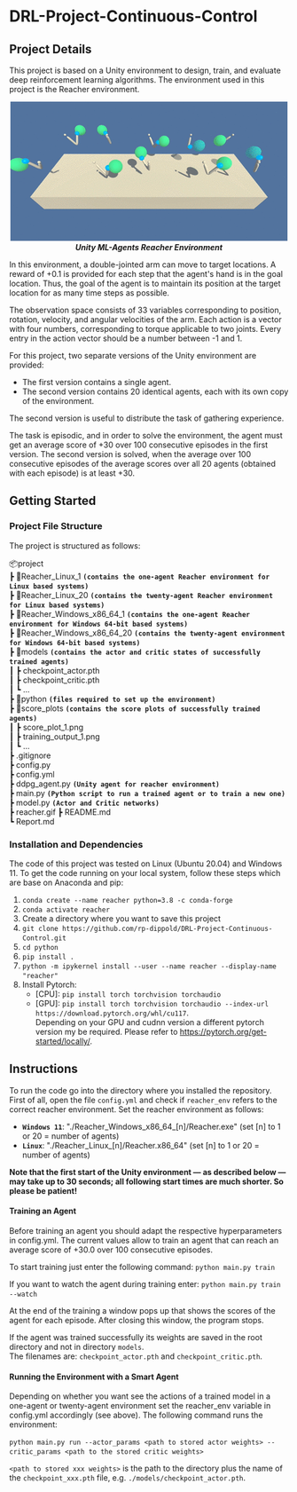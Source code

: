 # DRL-Project-Continuous-Control

## Project Details
This project is based on a Unity environment to design, train, and evaluate deep reinforcement learning algorithms.
The environment used in this project is the Reacher environment.

<p align="center">
 <img src="reacher.gif"/>
    <br>
    <em><b>Unity ML-Agents Reacher Environment</b></em>
</p>

In this environment, a double-jointed arm can move to target locations. A reward of +0.1 is provided for each step that the agent's hand is in the goal location. Thus, the goal of the agent is to maintain its position at the target location for as many time steps as possible.

The observation space consists of 33 variables corresponding to position, rotation, velocity, and angular velocities of the arm. Each action is a vector with four numbers, corresponding to torque applicable to two joints. Every entry in the action vector should be a number between -1 and 1.

For this project, two separate versions of the Unity environment are provided:

* The first version contains a single agent.
* The second version contains 20 identical agents, each with its own copy of the environment.

The second version is useful to distribute the task of gathering experience.

The task is episodic, and in order to solve the environment, the agent must get an average score of +30 over 100 consecutive episodes in the first version. The second version is solved, when the average over 100 consecutive episodes of the average scores over all 20 agents (obtained with each episode) is at least +30.

## Getting Started

### Project File Structure
The project is structured as follows:

📦project<br>
 ┣ 📂Reacher_Linux_1  **`(contains the one-agent Reacher environment for Linux based systems)`** <br>
 ┣ 📂Reacher_Linux_20  **`(contains the twenty-agent Reacher environment for Linux based systems)`** <br>
 ┣ 📂Reacher_Windows_x86_64_1  **`(contains the one-agent Reacher environment for Windows 64-bit based systems)`** <br>
 ┣ 📂Reacher_Windows_x86_64_20  **`(contains the twenty-agent environment for Windows 64-bit based systems)`** <br>
 ┣ 📂models  **`(contains the actor and critic states of successfully trained agents)`** <br>
 ┃ ┣ checkpoint_actor.pth<br>
 ┃ ┣ checkpoint_critic.pth<br>
 ┃ ┗ ... <br>
 ┣ 📂python **`(files required to set up the environment)`** <br>
 ┣ 📂score_plots **`(contains the score plots of successfully trained agents)`** <br>
 ┃ ┣ score_plot_1.png<br>
 ┃ ┣ training_output_1.png<br>
 ┃ ┗ ...<br>
 ┣ .gitignore <br>
 ┣ config.py  <br>
 ┣ config.yml <br>
 ┣ ddpg_agent.py **`(Unity agent for reacher environment)`**<br> 
 ┣ main.py **`(Python script to run a trained agent or to train a new one)`**<br>
 ┣ model.py **`(Actor and Critic networks)`**<br>
 ┣ reacher.gif 
 ┣ README.md <br>
 ┗ Report.md <br>
 
### Installation and Dependencies

The code of this project was tested on Linux (Ubuntu 20.04) and Windows 11. To get the code running on your local system, follow these steps which are base on Anaconda and pip:

1.  `conda create --name reacher python=3.8 -c conda-forge`
2.  `conda activate reacher`
3.  Create a directory where you want to save this project
4.  `git clone https://github.com/rp-dippold/DRL-Project-Continuous-Control.git`
5.  `cd python`
6.  `pip install .`
7.  `python -m ipykernel install --user --name reacher --display-name "reacher"`
8.  Install Pytorch:
    * [CPU]: `pip install torch torchvision torchaudio`
    * [GPU]: `pip install torch torchvision torchaudio --index-url https://download.pytorch.org/whl/cu117`.\
    Depending on your GPU and cudnn version a different pytorch version my be required. Please refer to 
    https://pytorch.org/get-started/locally/.


## Instructions
To run the code go into the directory where you installed the repository. First of all, open the file `config.yml` and check if `reacher_env` refers to the correct reacher environment. Set the reacher environment as follows:

* **`Windows 11`**: "./Reacher_Windows_x86_64_[n]/Reacher.exe" (set [n] to 1 or 20 = number of agents)
* **`Linux`**: "./Reacher_Linux_[n]/Reacher.x86_64" (set [n] to 1 or 20 = number of agents)

**Note that the first start of the Unity environment &mdash; as described below  &mdash; may take up to 30 seconds; all following
start times are much shorter. So please be patient!**

#### Training an Agent
Before training an agent you should adapt the respective hyperparameters in config.yml. The current values allow to train an agent that can reach an average score of +30.0 over 100 consecutive episodes.

To start training just enter the following command: `python main.py train`

If you want to watch the agent during training enter: `python main.py train --watch`

At the end of the training a window pops up that shows the scores of the agent for each episode. After closing this 
window, the program stops.

If the agent was trained successfully its weights are saved in the root directory and not in directory `models`. \
The filenames are: `checkpoint_actor.pth` and `checkpoint_critic.pth`.

#### Running the Environment with a Smart Agent
Depending on whether you want see the actions of a trained model in a one-agent or twenty-agent environment set the 
reacher_env variable in config.yml accordingly (see above). The following command runs the environment:

`python main.py run --actor_params <path to stored actor weights> --critic_params <path to the stored critic weights>`

`<path to stored xxx weights>` is the path to the directory plus the name of the `checkpoint_xxx.pth` file, e.g.
`./models/checkpoint_actor.pth`.
